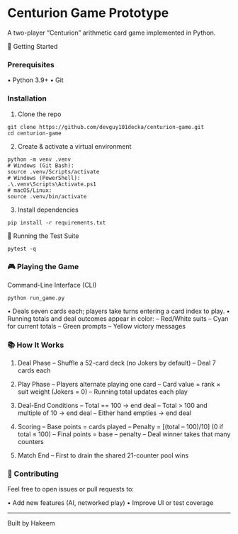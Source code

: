 # Centurion Game Prototype

A two-player “Centurion” arithmetic card game implemented in Python.

🚀 Getting Started

### Prerequisites

• Python 3.9+
• Git

### Installation

1. Clone the repo

```
git clone https://github.com/devguy101decka/centurion-game.git
cd centurion-game
```

2. Create & activate a virtual environment

```
python -m venv .venv
# Windows (Git Bash):
source .venv/Scripts/activate
# Windows (PowerShell):
.\.venv\Scripts\Activate.ps1
# macOS/Linux:
source .venv/bin/activate
```

3. Install dependencies

```
pip install -r requirements.txt
```

🧪 Running the Test Suite

```
pytest -q
```

### 🎮 Playing the Game

Command-Line Interface (CLI)

```
python run_game.py
```

• Deals seven cards each; players take turns entering a card index to play.
• Running totals and deal outcomes appear in color:
– Red/White suits
– Cyan for current totals
– Green prompts
– Yellow victory messages


### 📚 How It Works

1. Deal Phase
   – Shuffle a 52-card deck (no Jokers by default)
   – Deal 7 cards each

2. Play Phase
   – Players alternate playing one card
   – Card value = rank × suit weight (Jokers = 0)
   – Running total updates each play

3. Deal-End Conditions
   – Total == 100 → end deal
   – Total > 100 and multiple of 10 → end deal
   – Either hand empties → end deal

4. Scoring
   – Base points = cards played
   – Penalty = [(total – 100)/10] (0 if total ≤ 100)
   – Final points = base – penalty
   – Deal winner takes that many counters

5. Match End
   – First to drain the shared 21-counter pool wins

### 🤝 Contributing

Feel free to open issues or pull requests to:

• Add new features (AI, networked play)
• Improve UI or test coverage

---

Built by Hakeem 
